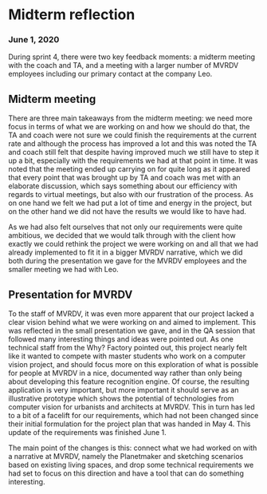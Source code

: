 # Midterm reflection
### June 1, 2020
During sprint 4, there were two key feedback moments: a midterm meeting with the coach and TA, and a meeting with a larger number of MVRDV employees including our primary contact at the company Leo.

## Midterm meeting
There are three main takeaways from the midterm meeting: we need more focus in terms of what we are working on and how we should do that, the TA and coach were not sure we could finish the requirements at the current rate and although the process has improved a lot and this was noted the TA and coach still felt that despite having improved much we still have to step it up a bit, especially with the requirements we had at that point in time. It was noted that the meeting ended up carrying on for quite long as it appeared that every point that was brought up by TA and coach was met with an elaborate discussion, which says something about our efficiency with regards to virtual meetings, but also with our frustration of the process. As on one hand we felt we had put a lot of time and energy in the project, but on the other hand we did not have the results we would like to have had.

As we had also felt ourselves that not only our requirements were quite ambitious, we decided that we would talk through with the client how exactly we could rethink the project we were working on and all that we had already implemented to fit it in a bigger MVRDV narrative, which we did both during the presentation we gave for the MVRDV employees and the smaller meeting we had with Leo.

## Presentation for MVRDV
To the staff of MVRDV, it was even more apparent that our project lacked a clear vision behind what we were working on and aimed to implement. This was reflected in the small presentation we gave, and in the QA session that followed many interesting things and ideas were pointed out. As one technical staff from the Why? Factory pointed out, this project nearly felt like it wanted to compete with master students who work on a computer vision project, and should focus more on this exploration of what is possible for people at MVRDV in a nice, documented way rather than only being about developing this feature recognition engine. Of course, the resulting application is very important, but more important it should serve as an illustrative prototype which shows the potential of technologies from computer vision for urbanists and architects at MVRDV. This in turn has led to a bit of a facelift for our requirements, which had not been changed since their initial formulation for the project plan that was handed in May 4. This update of the requirements was finished June 1. 

The main point of the changes is this: connect what we had worked on with a narrative at MVRDV, namely the Planetmaker and sketching scenarios based on existing living spaces, and drop some technical requirements we had set to focus on this direction and have a tool that can do something interesting.
